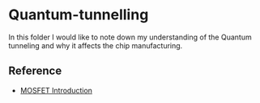 # Quantum-tunnelling
In this folder I would like to note down my understanding of the Quantum tunneling and why it affects the chip manufacturing. 

## 

## Reference 
- [MOSFET Introduction](https://zhuanlan.zhihu.com/p/53643465)
